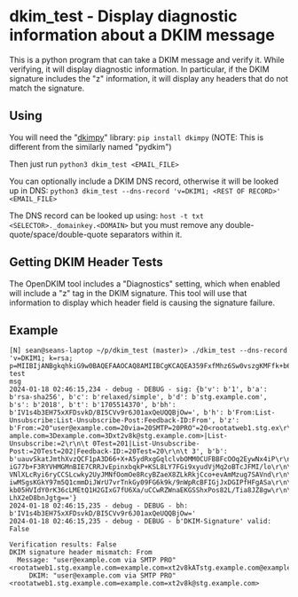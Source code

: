 # dkim_test - Display diagnostic information about a DKIM message

This is a python program that can take a DKIM message and verify it.  While
verifying, it will display diagnostic information.  In particular, if the
DKIM signature includes the "z" information, it will display any headers
that do not match the signature.

## Using

You will need the "[dkimpy](https://pypi.org/project/dkimpy/)" library: `pip install dkimpy`
(NOTE: This is different from the similarly named "pydkim")

Then just run `python3 dkim_test <EMAIL_FILE>`

You can optionally include a DKIM DNS record, otherwise it will be looked up in DNS:
`python3 dkim_test --dns-record 'v=DKIM1; <REST OF RECORD>' <EMAIL_FILE>`

The DNS record can be looked up using: `host -t txt <SELECTOR>._domainkey.<DOMAIN>` but you must remove any
double-quote/space/double-quote separators within it.

## Getting DKIM Header Tests

The OpenDKIM tool includes a "Diagnostics" setting, which when enabled will include a "z" tag in the
DKIM signature.  This tool will use that information to display which header field is causing the
signature failure.

## Example

```shell
[N] sean@seans-laptop ~/p/dkim_test (master)> ./dkim_test --dns-record 'v=DKIM1; k=rsa; p=MIIBIjANBgkqhkiG9w0BAQEFAAOCAQ8AMIIBCgKCAQEA359FxfMhz6Sw0vszgKMFfk+b6xQ7Z60QRCJRLKGNvok49okHeneQUep30RhcKhBrdo5ICzBIQP3Q7a+FKDPuWQ/erCMCqTSLD/pF/eZVTFqSoF46+IXC4k55POeZlC0PwWbJfjeDrZobuqNBTsUlfk0+hJ8GIkAg0MRbVmwequgrWAFoSlDLtV2WP4vzu+V0ZnV8e4ohZGiYv9kHfWeH7KBKp9U2NLckb6iJzvz4v7D/NjcHUJrPNt8WvlUm41lEi9Y92m52kFkuTlWOySvbL/tQHD+e1YusjkcYL9TqzGZjaioPf6bqyfbP0UFOycdoiRvJBikhAR8m8PWOpmhhmwIDAQAB' test
msg
2024-01-18 02:46:15,234 - debug - DEBUG - sig: {b'v': b'1', b'a': b'rsa-sha256', b'c': b'relaxed/simple', b'd': b'stg.example.com', b's': b'2018', b't': b'1705514370', b'bh': b'IV1s4b3EH75xXFDsvkD/BI5CVv9r6J01axQeUQQBjOw=', b'h': b'From:List-Unsubscribe:List-Unsubscribe-Post:Feedback-ID:From', b'z': b'From:=20"user@example.com=20via=20SMTP=20PRO"=20<rootatweb1.stg.ex\r\n\t ample.com=3Dexample.com=3Dxt2v8k@stg.example.com>|List-Unsubscribe:=2\r\n\t 0Test=201|List-Unsubscribe-Post:=20Test=202|Feedback-ID:=20Test=20\r\n\t 3', b'b': b'uauvSkatJmthXvzQCF1pA3D66+X+A5ydRxgGqlclvbOMM0CUFBBFcOOq2EywNx4iP\r\n\t iG77b+F3RYVHMGMnBIE7CRRJvEpinxbqkP+KSL8LY7FGi9xyudVjMq2oBTcJFMI/lo\r\n\t VNlXLcRyi6ryCCSLcwky2UyJMNfOomOe8RcyBZaeX8ZLkRkjCco+evAmMzug7SAVnd\r\n\t iwMSgsKGkY97m5Q1cmmDiJWrU7vrTnkGy09FG6k9k/9nWpRcBFIGjJxDGIPfHFgASa\r\n\t kb05HVIdY0rK36cLMEtQ1H2GIxG7fU6Xa/uCCwRZWnaEKGSShxPos82L/Tia8JZ8gw\r\n\t LhX2eD8bnJgtg=='}
2024-01-18 02:46:15,235 - debug - DEBUG - bh: b'IV1s4b3EH75xXFDsvkD/BI5CVv9r6J01axQeUQQBjOw='
2024-01-18 02:46:15,235 - debug - DEBUG - b'DKIM-Signature' valid: False

Verification results: False
DKIM signature header mismatch: From
  Message: "user@example.com via SMTP PRO" <rootatweb1.stg.example.com=example.com=xt2v8kATstg.example.com@example.com>
     DKIM: "user@example.com via SMTP PRO" <rootatweb1.stg.example.com=example.com=xt2v8k@stg.example.com>
```
